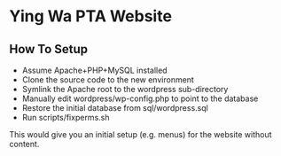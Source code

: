 Ying Wa PTA Website
===================

How To Setup
------------
* Assume Apache+PHP+MySQL installed
* Clone the source code to the new environment
* Symlink the Apache root to the wordpress sub-directory
* Manually edit wordpress/wp-config.php to point to the database
* Restore the initial database from sql/wordpress.sql
* Run scripts/fixperms.sh

This would give you an initial setup (e.g. menus) for the website without content.


